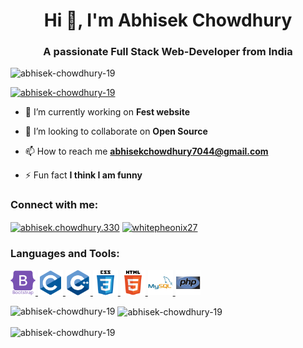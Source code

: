 <h1 align="center">Hi 👋, I'm Abhisek Chowdhury</h1>
<h3 align="center">A passionate Full Stack Web-Developer from India</h3>

<p align="left"> <img src="https://komarev.com/ghpvc/?username=abhisek-chowdhury-19&label=Profile%20views&color=0e75b6&style=flat" alt="abhisek-chowdhury-19" /> </p>

<p align="left"> <a href="https://github.com/ryo-ma/github-profile-trophy"><img src="https://github-profile-trophy.vercel.app/?username=abhisek-chowdhury-19" alt="abhisek-chowdhury-19" /></a> </p>

- 🔭 I’m currently working on **Fest website**

- 👯 I’m looking to collaborate on **Open Source**

- 📫 How to reach me **abhisekchowdhury7044@gmail.com**

- ⚡ Fun fact **I think I am funny**

<h3 align="left">Connect with me:</h3>
<p align="left">
<a href="https://fb.com/abhisek.chowdhury.330" target="blank"><img align="center" src="https://raw.githubusercontent.com/rahuldkjain/github-profile-readme-generator/master/src/images/icons/Social/facebook.svg" alt="abhisek.chowdhury.330" height="30" width="40" /></a>
<a href="https://instagram.com/whitepheonix27" target="blank"><img align="center" src="https://raw.githubusercontent.com/rahuldkjain/github-profile-readme-generator/master/src/images/icons/Social/instagram.svg" alt="whitepheonix27" height="30" width="40" /></a>
</p>

<h3 align="left">Languages and Tools:</h3>
<p align="left"> <a href="https://getbootstrap.com" target="_blank" rel="noreferrer"> <img src="https://raw.githubusercontent.com/devicons/devicon/master/icons/bootstrap/bootstrap-plain-wordmark.svg" alt="bootstrap" width="40" height="40"/> </a> <a href="https://www.cprogramming.com/" target="_blank" rel="noreferrer"> <img src="https://raw.githubusercontent.com/devicons/devicon/master/icons/c/c-original.svg" alt="c" width="40" height="40"/> </a> <a href="https://www.w3schools.com/cpp/" target="_blank" rel="noreferrer"> <img src="https://raw.githubusercontent.com/devicons/devicon/master/icons/cplusplus/cplusplus-original.svg" alt="cplusplus" width="40" height="40"/> </a> <a href="https://www.w3schools.com/css/" target="_blank" rel="noreferrer"> <img src="https://raw.githubusercontent.com/devicons/devicon/master/icons/css3/css3-original-wordmark.svg" alt="css3" width="40" height="40"/> </a> <a href="https://www.w3.org/html/" target="_blank" rel="noreferrer"> <img src="https://raw.githubusercontent.com/devicons/devicon/master/icons/html5/html5-original-wordmark.svg" alt="html5" width="40" height="40"/> </a> <a href="https://www.mysql.com/" target="_blank" rel="noreferrer"> <img src="https://raw.githubusercontent.com/devicons/devicon/master/icons/mysql/mysql-original-wordmark.svg" alt="mysql" width="40" height="40"/> </a> <a href="https://www.php.net" target="_blank" rel="noreferrer"> <img src="https://raw.githubusercontent.com/devicons/devicon/master/icons/php/php-original.svg" alt="php" width="40" height="40"/> </a> </p>

<p><img align="left" src="https://github-readme-stats.vercel.app/api/top-langs?username=abhisek-chowdhury-19&show_icons=true&locale=en&layout=compact" alt="abhisek-chowdhury-19" /></p>

<p>&nbsp;<img align="center" src="https://github-readme-stats.vercel.app/api?username=abhisek-chowdhury-19&show_icons=true&locale=en" alt="abhisek-chowdhury-19" /></p>

<p><img align="center" src="https://github-readme-streak-stats.herokuapp.com/?user=abhisek-chowdhury-19&" alt="abhisek-chowdhury-19" /></p>

